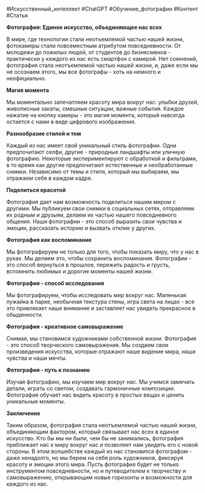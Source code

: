 #Искусственный_интеллект #ChatGPT  #Обучение_фотографии #Контент #Статья

**Фотография: Единое искусство, объединяющее нас всех**

В мире, где технологии стали неотъемлемой частью нашей жизни, фотокамеры стали повсеместным атрибутом повседневности. От молодежи до пожилых людей, от студентов до бизнесменов - практически у каждого из нас есть смартфон с камерой. Нет сомнений, фотография стала неотъемлемой частью нашей жизни, и, даже если мы не осознаем этого, мы все фотографы - хоть на немного и неофициально.

**Магия момента**

Мы моментально запечатляем красоту мира вокруг нас: улыбки друзей, живописные закаты, смешные ситуации, важные события. Каждое нажатие на кнопку камеры - это магия момента, который навсегда остается с нами в виде цифрового изображения.

**Разнообразие стилей и тем**

Каждый из нас имеет свой уникальный стиль фотографии. Одни предпочитают селфи, другие - природные ландшафты или уличную фотографию. Некоторые экспериментируют с обработкой и фильтрами, в то время как другие предпочитают естественные и необработанные снимки. Независимо от темы и стиля, который мы выбираем, мы отражаем себя в каждом кадре.

**Поделиться красотой**

Фотография дает нам возможность поделиться нашим миром с другими. Мы публикуем свои снимки в социальных сетях, отправляем их родным и друзьям, делаем их частью нашего повседневного общения. Наши фотографии - это способ выразить свои чувства и эмоции, рассказать историю и вызвать отклик у других.

**Фотография как воспоминание**

Мы фотографируем не только для того, чтобы показать миру, что у нас в руках. Мы делаем это, чтобы сохранить воспоминания. Фотографии - это способ вернуться в прошлое, пережить радость и грусть, вспомнить любимых и дорогие моменты нашей жизни.

**Фотография - способ исследования**

Мы фотографируем, чтобы исследовать мир вокруг нас. Маленькая лужайка в парке, необычная текстура стены, игра света на лицах - все это привлекает наше внимание и заставляет нас увидеть прекрасное в обыденности.

**Фотография - креативное самовыражение**

Снимая, мы становимся художниками собственной жизни. Фотография - это способ творческого самовыражения. Мы создаем свои произведения искусства, которые отражают наше видение мира, наши чувства и наши мечты.

**Фотография - путь к познанию**

Изучая фотографию, мы изучаем мир вокруг нас. Мы учимся замечать детали, играть со светом, создавать гармоничные композиции. Фотография обучает нас видеть красоту в простых вещах и ценить уникальные моменты.

**Заключение**

Таким образом, фотография стала неотъемлемой частью нашей жизни, объединяющим фактором, который связывает нас всех в единое искусство. Кто бы мы ни были, чем бы не занимались, фотография приближает нас к миру вокруг нас и позволяет нам увидеть его с новой стороны. В этом волшебстве каждый из нас становится фотографом - даже ненадолго, но мы берем на себя роль художников, фиксируя красоту и эмоции этого мира. Пусть фотография будет не только инструментом повседневности, но и путеводителем к творчеству и самовыражению, открывающим новые горизонты и возможности для каждого из нас.